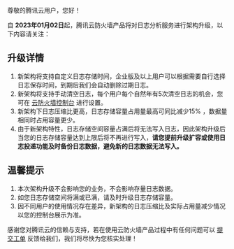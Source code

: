 尊敬的腾讯云用户，您好！

自 **2023年01月02日**起，腾讯云防火墙产品将对日志分析服务进行架构升级，以下内容请关注：

## 升级详情
1. 新架构将支持自定义日志存储时间，企业版及以上用户可以根据需要自行选择日志保存时间，到期后我们会自动删除过期日志。
2. 新架构将支持手动清空日志，每个用户每个自然年有5次清空日志的机会，您可在 [云防火墙控制台](https://console.cloud.tencent.com/cfw) 进行设置。
3. 新架构下日志压缩比更高，日志存储容量占用量最高可同比减少15%  ，数据量相同时占用容量更少。
4. 由于新架构特性，日志存储空间容量占满后将无法写入日志，因此架构升级后当您的日志存储容量达到上限后将不再进行写入，**请您提前升级扩容或使用日志投递功能及时备份日志数据，避免新的日志数据无法写入。**



## 温馨提示
1. 本次架构升级不会影响您的业务，不会影响存量日志数据。
2. 如您日志存储空间将满或已满，请及时升级日志存储容量。
3. 因不同用户的使用情况存在差异，新架构的日志压缩比及实际占用量减少情况以您的控制台展示为准。



感谢您对腾讯云的信赖与支持，若在使用云防火墙产品过程中有任何问题可以 [提交工单](https://console.cloud.tencent.com/workorder/category) 反馈给我们，我们将尽快为您核实处理！
